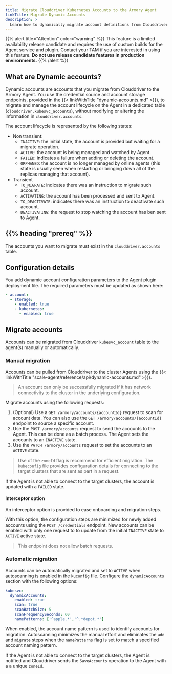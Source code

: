 ```yaml
---
title: Migrate Clouddriver Kubernetes Accounts to the Armory Agent
linkTitle: Migrate Dynamic Accounts
description: >
  Learn how to dynamically migrate account definitions from Clouddriver to the Armory Scale Agent for Spinnaker and Kubernetes.
---
```


{{% alert title="Attention" color="warning" %}}
This feature is a limited availability release candidate and requires the use of custom builds for the Agent service and plugin. Contact your TAM if you are interested in using this feature.
<b>Do not use release candidate features in production environments.</b>
{{% /alert %}}

## What are Dynamic accounts?

Dynamic accounts are accounts that you migrate from Clouddriver to the Armory Agent. You use the credential source and account storage endpoints, provided in the {{< linkWithTitle "dynamic-accounts.md" >}}), to migrate and manage the account lifecycle on the Agent in a dedicated table (`clouddriver.kubesvc_accounts`), without modifying or altering the information in `clouddriver.accounts`.

The account lifecycle is represented by the following states:

- Non transient:
  - `INACTIVE`: the initial state, the account is provided but waiting for a migrate operation.
  - `ACTIVE`: the account is being managed and watched by Agent.
  - `FAILED`: indicates a failure when adding or deleting the account.
  - `ORPHANED`: the account is no longer  managed by online agents (this state is usually seen when restarting or bringing down all of the replicas managing that account).
- Transient
  - `TO_MIGRATE`: indicates there was an instruction to migrate such account.
  - `ACTIVATING`: the account has been processed and sent to Agent.
  - `TO_DEACTIVATE`: indicates there was an instruction to deactivate such account.
  - `DEACTIVATING`: the request to stop watching the account has ben sent to Agent.

## {{% heading "prereq" %}}

The accounts you want to migrate must exist in the `clouddriver.accounts` table.

## Configuration details

You add dynamic account configuration parameters to the Agent plugin deployment file. The required parameters must be updated as shown here:

``` yaml
- account:
  - storage:
    - enabled: true
    - kubernetes:
      - enabled: true
```

## Migrate accounts

Accounts can be migrated from Clouddriver `kubesvc_account` table to the agent(s) manually or automatically.

### Manual migration

Accounts can be pulled from Clouddriver to the cluster Agents using the {{< linkWithTitle "scale-agent/reference/api/dynamic-accounts.md" >}}).

> An account can only be successfully migrated if it has network connectivity to the cluster in the underlying configuration.

Migrate accounts using the following requests:

1. (Optional) Use a `GET /armory/accounts/{accountId}` request to scan for account data. You can also use the `GET /armory/accounts/{accountId}` endpoint to source a specific account.
1. Use the `POST /armory/accounts` request to send the accounts to the Agent. This can be done as a batch process. The Agent sets the accounts to an `INACTIVE` state.
1. Use the `PATCH /armory/accounts` request to set the accounts to an `ACTIVE` state.

> Use of the `zoneId` flag is recommend for efficient migration. The `kubeconfig` file provides configuration details for connecting to the target clusters that are sent as part in a request.

If the Agent is not able to connect to the target clusters, the account is updated with a `FAILED` state.

#### Interceptor option

An interceptor option is provided to ease onboarding and migration steps.

With this option, the configuration steps are minimized for newly added accounts using the `POST /credentials` endpoint. New accounts can be enabled with only one request to to update from the initial `INACTIVE` state to `ACTIVE` active state.

> This endpoint does not allow batch requests.

### Automatic migration

Accounts can be automatically migrated and set to `ACTIVE` when autoscanning is enabled in the `kuconfig` file. Configure the `dynamicAccounts` section with the following options:

```yaml
kubesvc:
  dynamicAccounts:
    enabled: true
    scan: true
    scanBatchSize: 5
    scanFrequencySeconds: 60
    namePatterns: ['^apple.*','^.*depot.*']
  ```

When enabled, the account name pattern is used to identify accounts for migration.  Autoscanning minimizes the manual effort and eliminates the `add` and `migrate` steps when the `namePatterns` flag is set to match a specified account naming pattern.

If the Agent is not able to connect to the target clusters, the Agent is notified and Clouddriver sends the `SaveAccounts` operation to the Agent with a a unique `zoneId`.